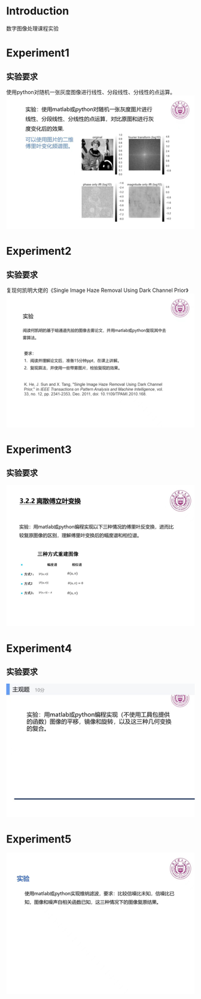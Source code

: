 # Introduction
数字图像处理课程实验
# Experiment1
## 实验要求
使用python对随机一张灰度图像进行线性、分段线性、分线性的点运算。
<img src=./assest/experiment1.jpeg>

# Experiment2
## 实验要求
复现何凯明大佬的《Single Image Haze Removal Using Dark Channel Prior》
<img src=./assest/experiment2.jpeg>

# Experiment3
## 实验要求
<img src=./assest/experiment3.jpeg>

# Experiment4
## 实验要求
<img src=./assest/experiment4.jpeg>

# Experiment5
<img src=./assest/experiment5.jpg>